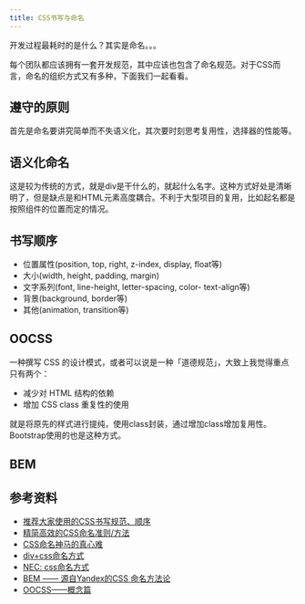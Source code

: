 ```yaml
---
title: CSS书写与命名
---
```


开发过程最耗时的是什么？其实是命名。。。

每个团队都应该拥有一套开发规范，其中应该也包含了命名规范。对于CSS而言，命名的组织方式又有多种，下面我们一起看看。

## 遵守的原则

首先是命名要讲究简单而不失语义化，其次要时刻思考复用性，选择器的性能等。

## 语义化命名

这是较为传统的方式，就是div是干什么的，就起什么名字。这种方式好处是清晰明了，但是缺点是和HTML元素高度耦合。不利于大型项目的复用，比如起名都是按照组件的位置而定的情况。

## 书写顺序

- 位置属性(position, top, right, z-index, display, float等)
- 大小(width, height, padding, margin)
- 文字系列(font, line-height, letter-spacing, color- text-align等)
- 背景(background, border等)
- 其他(animation, transition等)

## OOCSS

一种撰写 CSS 的设计模式，或者可以说是一种「道德规范」，大致上我觉得重点只有两个：

- 减少对 HTML 结构的依赖
- 增加 CSS class 重复性的使用

就是将原先的样式进行提纯，使用class封装，通过增加class增加复用性。Bootstrap使用的也是这种方式。

## BEM

## 参考资料

- [推荐大家使用的CSS书写规范、顺序](https://www.shejidaren.com/css-written-specifications.html)
- [精简高效的CSS命名准则/方法](https://www.zhangxinxu.com/wordpress/2010/09/%E7%B2%BE%E7%AE%80%E9%AB%98%E6%95%88%E7%9A%84css%E5%91%BD%E5%90%8D%E5%87%86%E5%88%99%E6%96%B9%E6%B3%95/)
- [CSS命名神马的真心难](https://jiongks.name/blog/naming-css-stuff-is-really-hard/?utm_source=tuicool)
- [div+css命名方式](http://www.divcss5.com/jiqiao/j4.shtml)
- [NEC: css命名方式](http://nec.netease.com/standard/css-name.html)
- [BEM —— 源自Yandex的CSS 命名方法论](https://segmentfault.com/a/1190000000391762)
- [OOCSS——概念篇](https://www.w3cplus.com/css/oocss-concept)